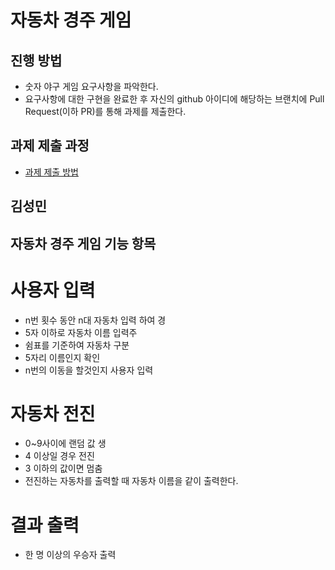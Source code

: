 # 자동차 경주 게임
## 진행 방법
* 숫자 야구 게임 요구사항을 파악한다.
* 요구사항에 대한 구현을 완료한 후 자신의 github 아이디에 해당하는 브랜치에 Pull Request(이하 PR)를 통해 과제를 제출한다.

## 과제 제출 과정
* [과제 제출 방법](https://github.com/next-step/nextstep-docs/tree/master/precourse)

## 김성민
## 자동차 경주 게임 기능 항목
# 사용자 입력
* n번 횟수 동안 n대 자동차 입력 하여 경
* 5자 이하로 자동차 이름 입력주
* 쉼표를 기준하여 자동차 구분
* 5자리 이름인지 확인
* n번의 이동을 할것인지 사용자 입력 
# 자동차 전진
* 0~9사이에 랜덤 값 생
* 4 이상일 경우 전진
* 3 이하의 값이면 멈춤
* 전진하는 자동차를 출력할 때 자동차 이름을 같이 출력한다.
# 결과 출력
* 한 명 이상의 우승자 출력
